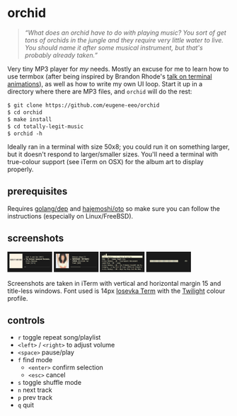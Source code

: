 # orchid

> _“What does an orchid have to do with playing music? You sort of get tons of
> orchids in the jungle and they require very little water to live. You should
> name it after some musical instrument, but that's probably already taken.”_

Very tiny MP3 player for _my_ needs. Mostly an excuse for me to learn how
to use termbox (after being inspired by Brandon Rhode's [talk on terminal animations](https://youtu.be/rrMnmLyYjU8)),
as well as how to write my own UI loop. Start it up in a directory where
there are MP3 files, and `orchid` will do the rest:

    $ git clone https://github.com/eugene-eeo/orchid
    $ cd orchid
    $ make install
    $ cd totally-legit-music
    $ orchid -h

Ideally ran in a terminal with size 50x8; you could run it on something
larger, but it doesn't respond to larger/smaller sizes. You'll need a
terminal with true-colour support (see iTerm on OSX) for the album art
to display properly.

## prerequisites

Requires [golang/dep](https://github.com/golang/dep) and [hajemoshi/oto](https://github.com/hajimehoshi/oto#prerequisite)
so make sure you can follow the instructions (especially on Linux/FreeBSD).

## screenshots

[<img src='./screenshots/demo1.png' width='20%'>](./screenshots/demo1.png)
[<img src='./screenshots/demo2.png' width='20%'>](./screenshots/demo2.png)
[<img src='./screenshots/demo3.png' width='20%'>](./screenshots/demo3.png)
[<img src='./screenshots/demo4.png' width='20%'>](./screenshots/demo4.png)

Screenshots are taken in iTerm with vertical and horizontal margin 15 and
title-less windows. Font used is 14px [Iosevka Term](https://github.com/be5invis/Iosevka) with the
[Twilight](https://github.com/mbadolato/iTerm2-Color-Schemes/blob/master/schemes/Twilight.itermcolors)
colour profile.

## controls

- `r` toggle repeat song/playlist
- `<left>` / `<right>` to adjust volume
- `<space>` pause/play
- `f` find mode
  - `<enter>` confirm selection
  - `<esc>` cancel
- `s` toggle shuffle mode
- `n` next track
- `p` prev track
- `q` quit
